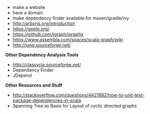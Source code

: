 * make a website
* have a domain
* make dependency finder available for maven/gradle/ivy
* http://arborjs.org/introduction
* https://gephi.org/
* https://github.com/jgraph/jgraphx
* https://www.assembla.com/spaces/scala-graph/wiki
* http://jung.sourceforge.net/

**Other Dependency Analysis Tools** 
* http://classycle.sourceforge.net/
* Dependency Finder
* JDepend

**Other Resources and Stuff**
* http://stackoverflow.com/questions/4421882/how-to-unit-test-package-dependencies-in-scala
* Spanning Tree as Basis for Layout of cyclic directed graphs
